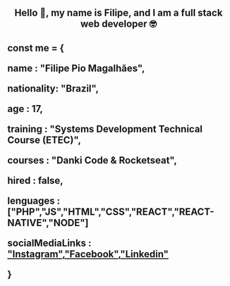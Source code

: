 <h2 align="center">Hello 🖖, my name is Filipe, and I am a full stack web developer 🤓</h2>
 <h2>
  <p>const me = {</p>
  <p>name : "Filipe Pio Magalhães",</p>
  <p>nationality: "Brazil",</p>
  <p>age : 17,</p>
  <p>training : "Systems Development Technical Course (ETEC)",</p>
  <p>courses : "Danki Code & Rocketseat",</p>
  <p>hired : false,</p>
  <p>lenguages : ["PHP","JS","HTML","CSS","REACT","REACT-NATIVE","NODE"]</p>
  <p>socialMediaLinks : <a href="https://instagram.com/lip3_05/">"Instagram"</a>,<a href="https://www.facebook.com/filipe.magalhaes.1675">"Facebook"</a>,<a href="https://www.linkedin.com/in/filipe-pio-magalh%C3%A3es-b76b56212/">"Linkedin"</a></p>
}</h2>
